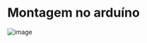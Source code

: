 # Montagem no arduíno
![image](https://user-images.githubusercontent.com/80642632/136712709-a96961b7-e40a-42b7-a9f2-f4e590453679.png)
